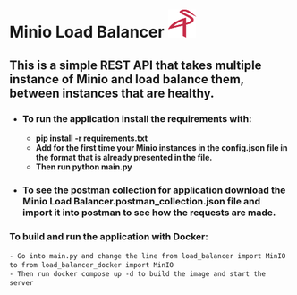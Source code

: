 # Minio Load Balancer <img src="./images/MINIO_Bird.png" alt="Minio Logo" width="50" height="50"/>

## This is a simple REST API that takes multiple instance of Minio and load balance them, between instances that are healthy.

- ### To run the application install the requirements with:
    - **pip install -r requirements.txt**
    - **Add for the first time your Minio instances in the config.json file in the format that is already presented in the file.**
    - **Then run python main.py**
- ### To see the postman collection for application download the Minio Load Balancer.postman_collection.json file and import it into postman to see how the requests are made.

### To build and run the application with Docker:
    - Go into main.py and change the line from load_balancer import MinIO to from load_balancer_docker import MinIO
    - Then run docker compose up -d to build the image and start the server
